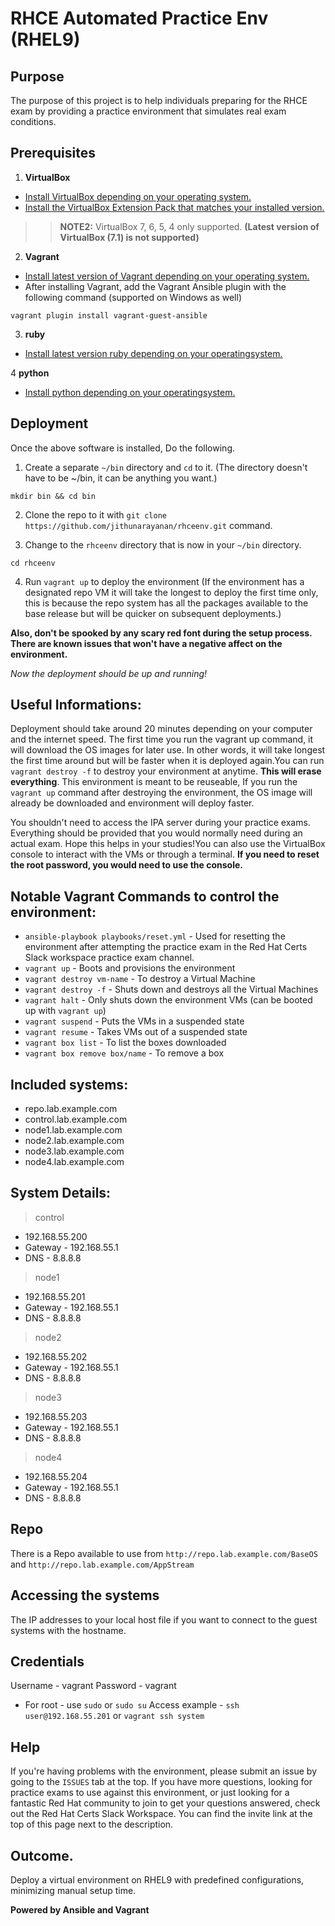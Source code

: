 # RHCE Automated Practice Env (RHEL9)

## Purpose
The purpose of this project is to help individuals preparing for the RHCE exam by providing a practice environment that simulates real exam conditions.

## Prerequisites
1. **VirtualBox**
 - [Install VirtualBox depending on your operating system.](https://www.virtualbox.org/wiki/Download_Old_Builds)
 - [Install the VirtualBox Extension Pack that matches your installed version.](https://www.virtualbox.org/wiki/Download_Old_Builds)

 >>**NOTE2:** VirtualBox 7, 6, 5, 4 only supported. **(Latest version of VirtualBox (7.1) is not supported)**

2. **Vagrant**
- [Install latest version of Vagrant depending on your operating system.]((https://www.vagrantup.com/downloads.html))
- After installing Vagrant, add the Vagrant Ansible plugin with the following command (supported on Windows as well)
```
vagrant plugin install vagrant-guest-ansible
```
3. **ruby**
- [Install latest version ruby depending on your operatingsystem.](https://www.ruby-lang.org/en/documentation/installation/)

4 **python**
- [Install python depending on your operatingsystem.](https://www.python.org/downloads/)


## Deployment

Once the above software is installed, Do the following.

1. Create a separate `~/bin` directory and `cd` to it.  (The directory doesn't have to be ~/bin, it can be anything you want.)

```
mkdir bin && cd bin
```

2. Clone the repo to it with `git clone https://github.com/jithunarayanan/rhceenv.git` command.

3. Change to the `rhceenv` directory that is now in your `~/bin` directory.

```
cd rhceenv
```

4. Run `vagrant up` to deploy the environment (If the environment has a designated repo VM it will take the longest to deploy the first time only, this is because the repo system has all the packages available to the base release but will be quicker on subsequent deployments.)

**Also, don't be spooked by any scary red font during the setup process. There are known issues that won't have a negative affect on the environment.**

_Now the deployment should be up and running!_

## Useful Informations:
Deployment should take around 20 minutes depending on your computer and the internet speed. The first time you run the vagrant up command, it will download the OS images for later use. In other words, it will take longest the first time around but will be faster when it is deployed again.You can run `vagrant destroy -f` to destroy your environment at anytime. **This will erase everything**. This environment is meant to be reuseable, If you run the `vagrant up` command after destroying the environment, the OS image will already be downloaded and environment will deploy faster.

 You shouldn't need to access the IPA server during your practice exams. Everything should be provided that you would normally need during an actual exam. Hope this helps in your studies!You can also use the VirtualBox console to interact with the VMs or through a terminal. **If you need to reset the root password, you would need to use the console.**

## Notable Vagrant Commands to control the environment:
- `ansible-playbook playbooks/reset.yml` - Used for resetting the environment after attempting the practice exam in the Red Hat Certs Slack workspace practice exam channel. 
- `vagrant up` - Boots and provisions the environment
- `vagrant destroy vm-name` - To destroy a Virtual Machine
- `vagrant destroy -f` - Shuts down and destroys all the Virtual Machines
- `vagrant halt` - Only shuts down the environment VMs (can be booted up with `vagrant up`)
- `vagrant suspend` - Puts the VMs in a suspended state
- `vagrant resume` - Takes VMs out of a suspended state
- `vagrant box list` - To list the boxes downloaded
- `vagrant box remove box/name` - To remove a box


## Included systems:
- repo.lab.example.com
- control.lab.example.com
- node1.lab.example.com
- node2.lab.example.com
- node3.lab.example.com
- node4.lab.example.com

## System Details:
> control
- 192.168.55.200
- Gateway - 192.168.55.1
- DNS - 8.8.8.8
> node1
- 192.168.55.201
- Gateway - 192.168.55.1
- DNS - 8.8.8.8
> node2
- 192.168.55.202
- Gateway - 192.168.55.1
- DNS - 8.8.8.8
> node3
- 192.168.55.203
- Gateway - 192.168.55.1
- DNS - 8.8.8.8
> node4
- 192.168.55.204
- Gateway - 192.168.55.1
- DNS - 8.8.8.8

## Repo
There is a Repo available to use from `http://repo.lab.example.com/BaseOS` and `http://repo.lab.example.com/AppStream`

## Accessing the systems
The IP addresses to your local host file if you want to connect to the guest systems with the hostname.

## Credentials
Username - vagrant
Password - vagrant

- For root - use `sudo` or `sudo su`
Access example - `ssh user@192.168.55.201` or `vagrant ssh system`

## Help
If you're having problems with the environment, please submit an issue by going to the `ISSUES` tab at the top. If you have more questions, looking for practice exams to use against this environment, or just looking for a fantastic Red Hat community to join to get your questions answered, check out the Red Hat Certs Slack Workspace. You can find the invite link at the top of this page next to the description.

## Outcome.
Deploy a virtual environment on RHEL9 with predefined configurations, minimizing manual setup time.

__Powered by Ansible and Vagrant__

